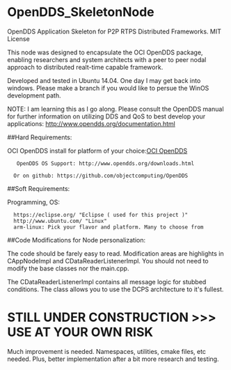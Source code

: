# OpenDDS_SkeletonNode
OpenDDS Application Skeleton for P2P RTPS Distributed Frameworks. MIT License

This node was designed to encapsulate the OCI OpenDDS package, enabling researchers and system architects with a peer to peer nodal 
approach to distributed realt-time capable framework.

Developed and tested in Ubuntu 14.04. One day I may get back into windows. Please make a branch if you would like to persue the WinOS
development path.

   NOTE: I am learning this as I go along. Please consult the OpenDDS manual for further information on utilizing DDS and 
   QoS to best develop your applications: http://www.opendds.org/documentation.html

##Hard Requirements:

   OCI OpenDDS install for platform of your choice:[OCI OpenDDS](http://www.ociweb.com/products/opendds/)
		
       OpenDDS OS Support: http://www.opendds.org/downloads.html 
      
      Or on github: https://github.com/objectcomputing/OpenDDS
	
##Soft Requirements:

   Programming, OS:
      
      https://eclipse.org/ "Eclipse ( used for this project )"
      http://www.ubuntu.com/ "Linux"
      arm-linux: Pick your flavor and platform. Many to choose from

##Code Modifications for Node personalization:

  The code should be farely easy to read. Modification areas are highlights in CAppNodeImpl and CDataReaderListenerImpl. You should not
  need to modify the base classes nor the main.cpp. 
  
  The CDataReaderListenerImpl contains all message logic for stubbed conditions. The class allows you to use the DCPS architecture to
  it's fullest.

# STILL UNDER CONSTRUCTION >>> USE AT YOUR OWN RISK

Much improvement is needed. Namespaces, utilities, cmake files, etc needed. Plus, better implementation
after a bit more research and testing.